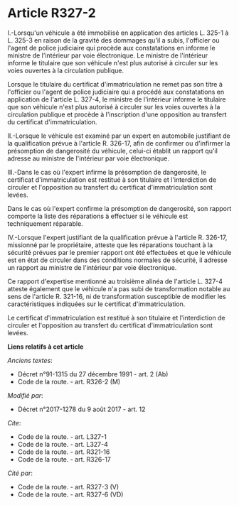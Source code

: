 # Article R327-2

I.-Lorsqu'un véhicule a été immobilisé en application des articles L. 325-1 à L. 325-3 en raison de la gravité des dommages
qu'il a subis, l'officier ou l'agent de police judiciaire qui procède aux constatations en informe le ministre de l'intérieur
par voie électronique. Le ministre de l'intérieur informe le titulaire que son véhicule n'est plus autorisé à circuler sur
les voies ouvertes à la circulation publique.

Lorsque le titulaire du certificat d'immatriculation ne remet pas son titre à l'officier ou l'agent de police judiciaire qui
a procédé aux constatations en application de l'article L. 327-4, le ministre de l'intérieur informe le titulaire que son
véhicule n'est plus autorisé à circuler sur les voies ouvertes à la circulation publique et procède à l'inscription d'une
opposition au transfert du certificat d'immatriculation.

II.-Lorsque le véhicule est examiné par un expert en automobile justifiant de la qualification prévue à l'article R. 326-17,
afin de confirmer ou d'infirmer la présomption de dangerosité du véhicule, celui-ci établit un rapport qu'il adresse au
ministre de l'intérieur par voie électronique.

III.-Dans le cas où l'expert infirme la présomption de dangerosité, le certificat d'immatriculation est restitué à son
titulaire et l'interdiction de circuler et l'opposition au transfert du certificat d'immatriculation sont levées.

Dans le cas où l'expert confirme la présomption de dangerosité, son rapport comporte la liste des réparations à effectuer si
le véhicule est techniquement réparable.

IV.-Lorsque l'expert justifiant de la qualification prévue à l'article R. 326-17, missionné par le propriétaire, atteste que
les réparations touchant à la sécurité prévues par le premier rapport ont été effectuées et que le véhicule est en état de
circuler dans des conditions normales de sécurité, il adresse un rapport au ministre de l'intérieur par voie électronique.

Ce rapport d'expertise mentionné au troisième alinéa de l'article L. 327-4 atteste également que le véhicule n'a pas subi de
transformation notable au sens de l'article R. 321-16, ni de transformation susceptible de modifier les caractéristiques
indiquées sur le certificat d'immatriculation.

Le certificat d'immatriculation est restitué à son titulaire et l'interdiction de circuler et l'opposition au transfert du
certificat d'immatriculation sont levées.

**Liens relatifs à cet article**

_Anciens textes_:

  - Décret n°91-1315 du 27 décembre 1991 - art. 2 (Ab)
  - Code de la route. - art. R326-2 (M)

_Modifié par_:

  - Décret n°2017-1278 du 9 août 2017 - art. 12

_Cite_:

  - Code de la route. - art. L327-1
  - Code de la route. - art. L327-4
  - Code de la route. - art. R321-16
  - Code de la route. - art. R326-17

_Cité par_:

  - Code de la route. - art. R327-3 (V)
  - Code de la route. - art. R327-6 (VD)
